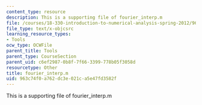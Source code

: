 ```yaml
---
content_type: resource
description: This is a supporting file of fourier_interp.m
file: /courses/18-330-introduction-to-numerical-analysis-spring-2012/963c74f0a762dc3e021ca5e47fd3582f_fourier_interp.m
file_type: text/x-objcsrc
learning_resource_types:
- Tools
ocw_type: OCWFile
parent_title: Tools
parent_type: CourseSection
parent_uid: c6ef2987-0b8f-7f66-3399-778b05f3058d
resourcetype: Other
title: fourier_interp.m
uid: 963c74f0-a762-dc3e-021c-a5e47fd3582f
---
```

This is a supporting file of fourier_interp.m

